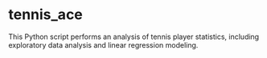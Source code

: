 # tennis_ace
This Python script performs an analysis of tennis player statistics, including exploratory data analysis and linear regression modeling.
